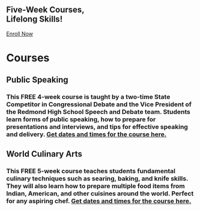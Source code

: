 <head>
    <meta charset="UTF-8" />
    <meta name="viewport" content="width=device-width, initial-scale=1.0" />
    <meta http-equiv="X-UA-Compatible" content="ie=edge" />
<link rel="stylesheet" href="https://jayd1903.github.io/mm-github-pages-starter/css/main.css" />
  </head>
  <body>
    <!--navigation ends-->
    <!--main-->
    <div class = "lol">
    <div class="spaceblock"></div>
       <h2>
       <b>Five-Week Courses</b>, <br />
          Lifelong Skills!
        </h2>
        <div class="spaceblock"></div>
        <div class="spaceblock"></div>
        <div class="spaceblock"></div>
        <a href="https://nextlevelredmond.com/enroll/" class="button-1">Enroll Now</a>
        <div class="spaceblock"></div>
        </div>
    <div class = "beets">
    <div class ="spacebrick"></div>
    <h1>Courses</h1>
    <div class="spacebrick"></div>
    </div>
    <div class = "sombrero">
    <h2><b>Public Speaking</b></h2>
    <div class="spaceblock"></div>
    <div class="spacebrick"></div>
    <h3>This FREE 4-week course is taught by a two-time State Competitor in Congressional Debate and the Vice President of the Redmond High School Speech and Debate team. Students learn forms of public speaking, how to prepare for presentations and interviews, and tips for effective speaking and delivery. <a href="nextlevelredmond.com/courses">Get dates and times for the course here.</a> </h3>
    </div>
    <div class="textile">
     <h2><b>World Culinary Arts</b></h2>
     <div class="spaceblock"></div>
    <div class="spacebrick"></div>
     <h3>This FREE 5-week course teaches students fundamental culinary techniques such as searing, baking, and knife skills. They will also learn how to prepare multiple food items from Indian, American, and other cuisines around the world. Perfect for any aspiring chef. <a href="nextlevelredmond.com/courses">Get dates and times for the course here.</a></h3>
    </div>
    <!--content ends-->
  </body>

